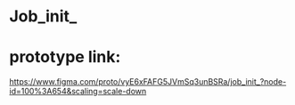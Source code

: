 # Job_init_

# prototype link:
https://www.figma.com/proto/vyE6xFAFG5JVmSq3unBSRa/job_init_?node-id=100%3A654&scaling=scale-down

